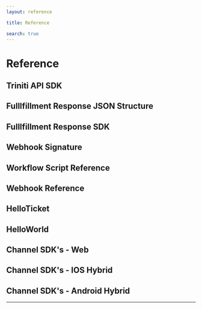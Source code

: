 ```yaml
---
layout: reference

title: Reference

search: true
---
```


# Reference

## Triniti API SDK

## Fulllfillment Response JSON Structure
## Fulllfillment Response SDK
## Webhook Signature
## Workflow Script Reference
## Webhook Reference
## HelloTicket
## HelloWorld
## Channel SDK's - Web
## Channel SDK's - IOS Hybrid
## Channel SDK's - Android Hybrid

---
